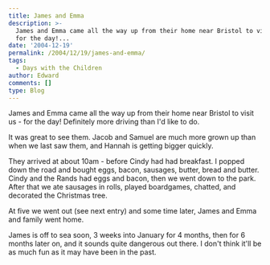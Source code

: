 ```yaml
---
title: James and Emma
description: >-
  James and Emma came all the way up from their home near Bristol to visit us -
  for the day!...
date: '2004-12-19'
permalink: /2004/12/19/james-and-emma/
tags:
  - Days with the Children
author: Edward
comments: []
type: Blog
---
```


James and Emma came all the way up from their home near Bristol to visit
us - for the day! Definitely more driving than I\'d like to do.

It was great to see them. Jacob and Samuel are much more grown up than
when we last saw them, and Hannah is getting bigger quickly.

They arrived at about 10am - before Cindy had had breakfast. I popped
down the road and bought eggs, bacon, sausages, butter, bread and
butter. Cindy and the Rands had eggs and bacon, then we went down to the
park. After that we ate sausages in rolls, played boardgames, chatted,
and decorated the Christmas tree.

At five we went out (see next entry) and some time later, James and Emma
and family went home.

James is off to sea soon, 3 weeks into January for 4 months, then for 6
months later on, and it sounds quite dangerous out there. I don\'t think
it\'ll be as much fun as it may have been in the past.

